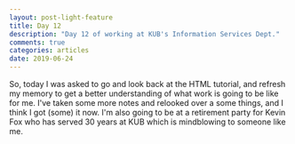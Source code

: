 ```yaml
---
layout: post-light-feature
title: Day 12
description: "Day 12 of working at KUB's Information Services Dept."
comments: true
categories: articles
date: 2019-06-24
---
```


So, today I was asked to go and look back at the HTML tutorial, and refresh my memory to get a better understanding of what work is going to be like for me. I've taken some more notes and relooked over a some things, and I think I got (some) it now. I'm also going to be at a retirement party for Kevin Fox who has served 30 years at KUB which is mindblowing to someone like me.